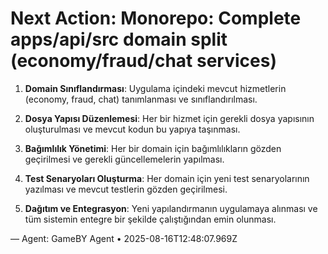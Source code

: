 # Next Action: Monorepo: Complete apps/api/src domain split (economy/fraud/chat services)

1. **Domain Sınıflandırması**: Uygulama içindeki mevcut hizmetlerin (economy, fraud, chat) tanımlanması ve sınıflandırılması.

2. **Dosya Yapısı Düzenlemesi**: Her bir hizmet için gerekli dosya yapısının oluşturulması ve mevcut kodun bu yapıya taşınması.

3. **Bağımlılık Yönetimi**: Her bir domain için bağımlılıkların gözden geçirilmesi ve gerekli güncellemelerin yapılması.

4. **Test Senaryoları Oluşturma**: Her domain için yeni test senaryolarının yazılması ve mevcut testlerin gözden geçirilmesi.

5. **Dağıtım ve Entegrasyon**: Yeni yapılandırmanın uygulamaya alınması ve tüm sistemin entegre bir şekilde çalıştığından emin olunması.

— Agent: GameBY Agent • 2025-08-16T12:48:07.969Z
